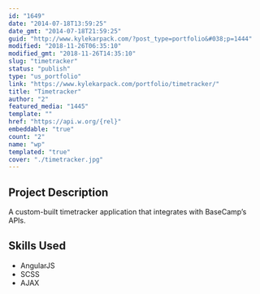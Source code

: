 ```yaml
---
id: "1649"
date: "2014-07-18T13:59:25"
date_gmt: "2014-07-18T21:59:25"
guid: "http://www.kylekarpack.com/?post_type=portfolio&#038;p=1444"
modified: "2018-11-26T06:35:10"
modified_gmt: "2018-11-26T14:35:10"
slug: "timetracker"
status: "publish"
type: "us_portfolio"
link: "https://www.kylekarpack.com/portfolio/timetracker/"
title: "Timetracker"
author: "2"
featured_media: "1445"
template: ""
href: "https://api.w.org/{rel}"
embeddable: "true"
count: "2"
name: "wp"
templated: "true"
cover: "./timetracker.jpg"
---
```

## Project Description

A custom-built timetracker application that integrates with BaseCamp&#x2019;s APIs.

## Skills Used

- AngularJS
- SCSS
- AJAX